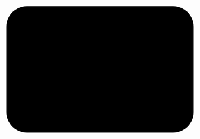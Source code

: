 <svg width="604" height="407" viewBox="0 0 604 407" fill="none" xmlns="http://www.w3.org/2000/svg">
<g id="Light">
<rect id="Rectangle 1" width="604" height="407" rx="67" fill="url(#paint0_linear_2_13)"/>
<g id="logic/icon_225">
<path id="Shape" fill-rule="evenodd" clip-rule="evenodd" d="M351.843 178.968L361.6 169.295L389.2 196.659L361.6 224.023L351.843 214.35L362.787 203.5H327.1C311.858 203.5 299.5 215.752 299.5 230.864V259.486C307.525 262.311 313.3 269.829 313.3 278.75C313.3 290.085 304.033 299.273 292.6 299.273C281.167 299.273 271.9 290.085 271.9 278.75C271.9 269.829 277.675 262.311 285.7 259.479V133.914L274.757 144.764L265 135.091L292.6 107.727L320.2 135.091L310.443 144.764L299.5 133.914V200.305C306.828 193.8 316.488 189.818 327.1 189.818H362.787L351.843 178.968ZM285.7 278.75C285.7 282.526 288.791 285.591 292.6 285.591C296.409 285.591 299.5 282.526 299.5 278.75C299.5 274.974 296.409 271.909 292.6 271.909C288.791 271.909 285.7 274.974 285.7 278.75Z" fill="var(--icon)" fill-opacity="0.5"/>
</g>
</g>
<defs>
<linearGradient id="paint0_linear_2_13" x1="609" y1="407" x2="-1.2498e-05" y2="1.8701e-05" gradientUnits="userSpaceOnUse">
<stop stop-color="var(--FadeRed)"/>
<stop offset="1" stop-color="var(--FadeOrange)"/>
</linearGradient>
</defs>
</svg>
